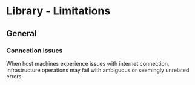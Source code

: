 # Library - Limitations

## General

### Connection Issues

When host machines experience issues with internet connection, infrastructure operations may fail with ambiguous or seemingly unrelated errors
